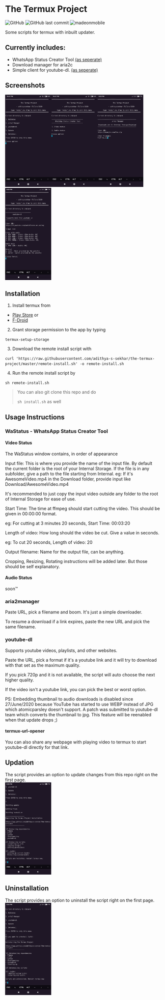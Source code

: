 # The Termux Project
![GitHub](https://img.shields.io/github/license/adithya-s-sekhar/the-termux-project) ![GitHub last commit](https://img.shields.io/github/last-commit/adithya-s-sekhar/the-termux-project?label=last%20updated) ![madeonmobile](https://img.shields.io/badge/made%20on-mobile-blue) 

Some scripts for termux with inbuilt updater.

## Currently includes:

- WhatsApp Status Creator Tool [(as seperate)](https://github.com/adithya-s-sekhar/whatsapp-status-creator-termux)
- Download manager for aria2c
- Simple client for youtube-dl. [(as seperate)](https://github.com/adithya-s-sekhar/youtube-dl-termux-url-opener)

## Screenshots

<img src="https://github.com/adithya-s-sekhar/screenshot-repo/blob/master/the-termux-project/index.jpg?raw=true" width="150px"><img src="https://github.com/adithya-s-sekhar/screenshot-repo/blob/master/the-termux-project/wastatus.jpg?raw=true" width="150px"><img src="https://github.com/adithya-s-sekhar/screenshot-repo/blob/master/the-termux-project/aria2.jpg?raw=true" width="150px"><img src="https://github.com/adithya-s-sekhar/screenshot-repo/blob/master/the-termux-project/yt.jpg?raw=true" width="150px"><br>

## Installation

1. Install termux from

- [Play Store](https://play.google.com/store/apps/details?id=com.termux) or
- [F-Droid](https://f-droid.org/en/packages/com.termux/)

2. Grant storage permission to the app by typing

`termux-setup-storage`

3. Download the remote install script with

`curl 'https://raw.githubusercontent.com/adithya-s-sekhar/the-termux-project/master/remote-install.sh' -o remote-install.sh`

4. Run the remote install script by

`sh remote-install.sh`

> You can also git clone this repo and do
>
> `sh install.sh` as well

## Usage Instructions

### WaStatus - WhatsApp Status Creator Tool

#### Video Status

The WaStatus window contains, in order of appearance

Input file: This is where you provide the name of the input file. By default the current folder is the root of your Internal Storage. 
If the file is in any subfolder, give a path to the file starting from Internal.
eg: If it's AwesomeVideo.mp4 in the Download folder, provide input like Download/AwesomeVideo.mp4

It's recommended to just copy the input video outside any folder to the root of Internal Storage for ease of use.

Start Time: The time at ffmpeg should start cutting the video. This should be given in 00:00:00 format.

eg: For cutting at 3 minutes 20 seconds, Start Time: 00:03:20

Length of video: How long should the video be cut. Give a value in seconds.

eg: To cut 20 seconds, Length of video: 20

Output filename: Name for the output file, can be anything.

Cropping, Resizing, Rotating instructions will be added later. But those should be self explanatory.

#### Audio Status

soon™

### aria2manager

Paste URL, pick a filename and boom. It's just a simple downloader.

To resume a download if a link expires, paste the new URL and pick the same filename.

### youtube-dl

Supports youtube videos, playlists, and other websites.

Paste the URL, pick a format if it's a youtube link and it will try to download with that set as the maximum quality.

If you pick 720p and it is not available, the script will auto choose the next higher quality.

If the video isn't a youtube link, you can pick the best or worst option.

PS: Embedding thumbnail to audio downloads is disabled since 27/June/2020 because YouTube has started to use WEBP instead of JPG which atomicparsley doesn't support.
A patch was submitted to youtube-dl team which converts the thumbnail to jpg. This feature will be reenabled when that update drops ;)

#### termux-url-opener

You can also share any webpage with playing video to termux to start youtube-dl directly for that link.

## Updation

The script provides an option to update changes from this repo right on the first page.<br>
<img src="https://github.com/adithya-s-sekhar/screenshot-repo/blob/master/the-termux-project/update.jpg?raw=true" width="150px"><br>

## Uninstallation

The script provides an option to uninstall the script right on the first page.<br>
<img src="https://github.com/adithya-s-sekhar/screenshot-repo/blob/master/the-termux-project/uninstall.jpg?raw=true" width="150px">

